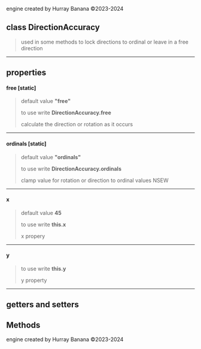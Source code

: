 engine created by Hurray Banana &copy;2023-2024
## class DirectionAccuracy
> used in some methods to lock directions to ordinal or leave in a free direction
> 
> 

---

## properties
####  free [static]
> default value **"free"**
> 
> to use write **DirectionAccuracy.free**
> 
> calculate the direction or rotation as it occurs
> 
> 

---

####  ordinals [static]
> default value **"ordinals"**
> 
> to use write **DirectionAccuracy.ordinals**
> 
> clamp value for rotation or direction to ordinal values NSEW
> 
> 

---

#### x
> default value **45**
> 
> to use write **this.x**
> 
> x propery
> 
> 

---

#### y
> to use write **this.y**
> 
> y property
> 
> 

---

## getters and setters
## Methods
engine created by Hurray Banana &copy;2023-2024
